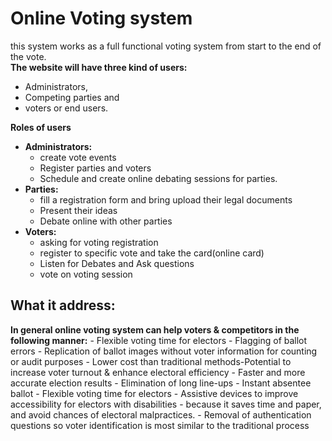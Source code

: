 # Online Voting system

this system works as a full functional voting system from start to the end of the vote.    
**The website will have three kind of users:**
- Administrators,
- Competing parties and
- voters or end users.

**Roles of users**
- **Administrators:**
    - create vote events
    - Register parties and voters
    - Schedule and create online debating sessions for parties.    
- **Parties:**
     - fill a registration form and bring upload their legal documents
     - Present their ideas
     - Debate online with other parties      
- **Voters:**    
    - asking for voting registration
    - register to specific vote and take the card(online card)
    - Listen for Debates and Ask questions
    - vote on voting session


## What it address:
**In general online voting system can help voters & competitors in the following manner:**
    - Flexible voting time for electors
    - Flagging of ballot errors
    - Replication of ballot images without voter information for counting or audit purposes
    - Lower cost than traditional methods-Potential to increase voter turnout & enhance electoral efficiency
    - Faster and more accurate election results
    - Elimination of long line-ups
    - Instant absentee ballot
    - Flexible voting time for electors
    - Assistive devices to improve accessibility for electors with disabilities
    - because it saves time and paper, and avoid chances of electoral malpractices.
    - Removal of authentication questions so voter identification is most similar to the traditional process